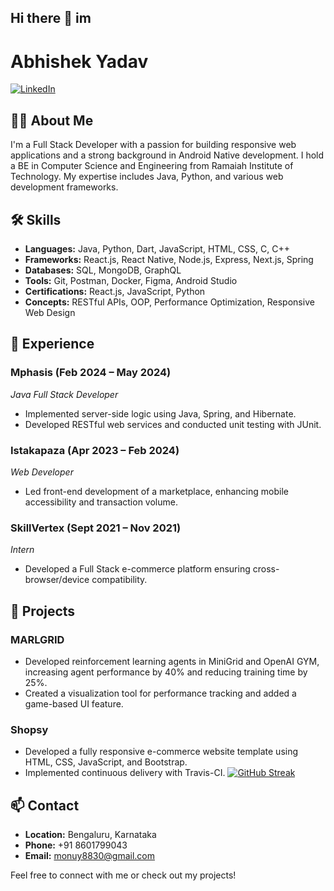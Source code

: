 ## Hi there 👋 im

<!--
**Abhishek09yadav/Abhishek09yadav** is a ✨ _special_ ✨ repository because its `README.md` (this file) appears on your GitHub profile.

Here are some ideas to get you started:

- 🔭 I’m currently working on ...
- 🌱 I’m currently learning ...
- 👯 I’m looking to collaborate on ...
- 🤔 I’m looking for help with ...
- 💬 Ask me about ...
- 📫 How to reach me: ...
- 😄 Pronouns: ...
- ⚡ Fun fact: ...
-->
# Abhishek Yadav

[![LinkedIn](https://img.shields.io/badge/LinkedIn-Profile-blue?logo=linkedin)](https://www.linkedin.com/in/abhishek-yadav007) 

## 👨‍💻 About Me
I'm a Full Stack Developer with a passion for building responsive web applications and a strong background in Android Native development. I hold a BE in Computer Science and Engineering from Ramaiah Institute of Technology. My expertise includes Java, Python, and various web development frameworks.


## 🛠️ Skills
- **Languages:** Java, Python, Dart, JavaScript, HTML, CSS, C, C++
- **Frameworks:** React.js, React Native, Node.js, Express, Next.js, Spring
- **Databases:** SQL, MongoDB, GraphQL
- **Tools:** Git, Postman, Docker, Figma, Android Studio
- **Certifications:** React.js, JavaScript, Python
- **Concepts:** RESTful APIs, OOP, Performance Optimization, Responsive Web Design


## 💼 Experience
### Mphasis (Feb 2024 – May 2024)
*Java Full Stack Developer*
- Implemented server-side logic using Java, Spring, and Hibernate.
- Developed RESTful web services and conducted unit testing with JUnit.

### Istakapaza (Apr 2023 – Feb 2024)
*Web Developer*
- Led front-end development of a marketplace, enhancing mobile accessibility and transaction volume.

### SkillVertex (Sept 2021 – Nov 2021)
*Intern*
- Developed a Full Stack e-commerce platform ensuring cross-browser/device compatibility.

## 🚀 Projects
### MARLGRID
- Developed reinforcement learning agents in MiniGrid and OpenAI GYM, increasing agent performance by 40% and reducing training time by 25%.
- Created a visualization tool for performance tracking and added a game-based UI feature.

### Shopsy
- Developed a fully responsive e-commerce website template using HTML, CSS, JavaScript, and Bootstrap.
- Implemented continuous delivery with Travis-CI.
[![GitHub Streak](https://streak-stats.demolab.com/?user=Abhishek09yadav)](https://git.io/streak-stats)
## 📫 Contact
- **Location:** Bengaluru, Karnataka
- **Phone:** +91 8601799043
- **Email:** [monuy8830@gmail.com](mailto:monuy8830@gmail.com)

Feel free to connect with me or check out my projects!
